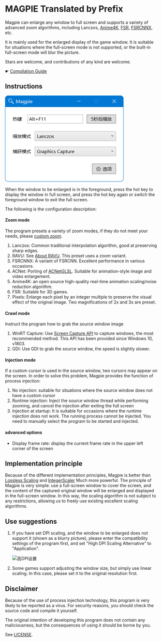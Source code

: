 # MAGPIE Translated by Prefix

Magpie can enlarge any window to full screen and supports a variety of advanced zoom algorithms, including Lanczos, [Anime4K](https://github.com/bloc97/Anime4K), [FSR](https://github.com/GPUOpen-Effects/FidelityFX-FSR), [FSRCNNX](https://github.com/igv/FSRCNN-TensorFlow), etc.

It is mainly used for the enlarged display of the game window. It is suitable for situations where the full-screen mode is not supported, or the built-in full-screen mode will blur the picture.

Stars are welcome, and contributions of any kind are welcome.

☛ [Compilation Guide](https://github.com/Blinue/Magpie/wiki/%E7%BC%96%E8%AF%91%E6%8C%87%E5%8D%97)

## Instructions

![窗口截图](img/窗口截图.png)

When the window to be enlarged is in the foreground, press the hot key to display the window in full screen, and press the hot key again or switch the foreground window to exit the full screen.

The following is the configuration description:

#### Zoom mode

The program presets a variety of zoom modes, if they do not meet your needs, please [custom zoom](https://github.com/Blinue/Magpie/wiki/%E8%87%AA%E5%AE%9A%E4%B9%89%E7%BC%A9%E6%94%BE).

1. Lanczos: Common traditional interpolation algorithm, good at preserving sharp edges.
2. RAVU: See [About RAVU](https://github.com/bjin/mpv-prescalers#about-ravu). This preset uses a zoom variant.
3. FSRCNNX: A variant of FSRCNN. Excellent performance in various occasions.
4. ACNet: Porting of [ACNetGLSL](https://github.com/TianZerL/ACNetGLSL). Suitable for animation-style image and video enlargement.
5. Anime4K: an open source high-quality real-time animation scaling/noise reduction algorithm.
6. FSR: Suitable for 3D games.
7. Pixels: Enlarge each pixel by an integer multiple to preserve the visual effect of the original image. Two magnifications of 2x and 3x are preset.

#### Crawl mode

Instruct the program how to grab the source window image

1. WinRT Capture: Use [Screen Capture API](https://docs.microsoft.com/en-us/windows/uwp/audio-video-camera/screen-capture) to capture windows, the most recommended method. This API has been provided since Windows 10, v1803.
2. GDI: Use GDI to grab the source window, the speed is slightly slower.

#### Injection mode

If a custom cursor is used in the source window, two cursors may appear on the screen. In order to solve this problem, Magpie provides the function of process injection:

1. No injection: suitable for situations where the source window does not have a custom cursor
2. Runtime injection: Inject the source window thread while performing zooming, and cancel the injection after exiting the full screen
3. Injection at startup: It is suitable for occasions where the runtime injection does not work. The running process cannot be injected. You need to manually select the program to be started and injected.

#### advanced options

* Display frame rate: display the current frame rate in the upper left corner of the screen

## Implementation principle

Because of the different implementation principles, Magpie is better than [Lossless Scaling](https://store.steampowered.com/app/993090/Lossless_Scaling/) and [IntegerScaler](https://tanalin.com/en/projects/integer-scaler/) Much more powerful. The principle of Magpie is very simple: use a full-screen window to cover the screen, and the content of the captured original window will be enlarged and displayed in the full-screen window. In this way, the scaling algorithm is not subject to any restrictions, allowing us to freely use existing excellent scaling algorithms.

## Use suggestions

1. If you have set DPI scaling, and the window to be enlarged does not support it (shown as a blurry picture), please enter the compatibility settings of the program first, and set "High DPI Scaling Alternative" to "Application".

   ![高DPI设置](img/高DPI设置.png)

2. Some games support adjusting the window size, but simply use linear scaling. In this case, please set it to the original resolution first.

## Disclaimer

Because of the use of process injection technology, this program is very likely to be reported as a virus. For security reasons, you should check the source code and compile it yourself.

The original intention of developing this program does not contain any maliciousness, but the consequences of using it should be borne by you.

See [LICENSE](./LICENSE).
